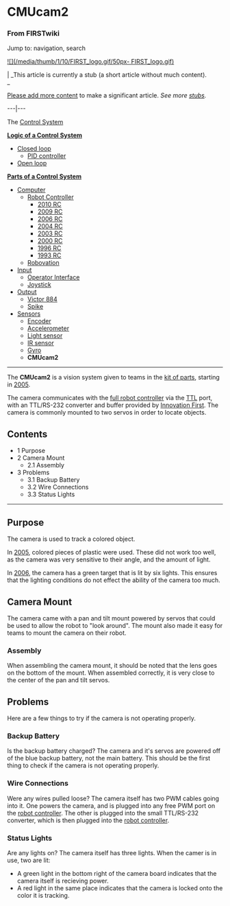 # CMUcam2

### From FIRSTwiki

Jump to: navigation, search

[![](/media/thumb/1/10/FIRST_logo.gif/50px-
FIRST_logo.gif)](/index.php/Image:FIRST_logo.gif "" )

|  _This article is currently a stub (a short article without much content).  
_

[Please add more
content](http://www.firstwiki.net/index.php?title=CMUcam2&action=edit
"http://www.firstwiki.net/index.php?title=CMUcam2&action=edit" ) to make a
significant article. _See more [stubs](/index.php/Special:Shortpages
"Special:Shortpages" )._  
  
---|---  
  
  

The [Control System](/index.php/Control_system "Control system" )

**[Logic of a Control System](/index.php/Logic_of_a_control_system "Logic of a control system" )**

  * [Closed loop](/index.php/Closed_loop "Closed loop" )
    * [PID controller](/index.php/PID_controller "PID controller" )
  * [Open loop](/index.php/Open_loop "Open loop" )

**[Parts of a Control System](/index.php/Parts_of_a_control_system "Parts of a control system" )**

  * [Computer](/index.php/Computer "Computer" )
    * [Robot Controller](/index.php/Robot_Controller "Robot Controller" )
      * [2010 RC](/index.php/Robot_Controller_%282010%29 "Robot Controller \(2010\)" )
      * [2009 RC](/index.php/Robot_Controller_%282009%29 "Robot Controller \(2009\)" )
      * [2006 RC](/index.php/Robot_Controller_%282006%29 "Robot Controller \(2006\)" )
      * [2004 RC](/index.php/Robot_Controller_%282004%29 "Robot Controller \(2004\)" )
      * [2003 RC](/index.php/Robot_Controller_%282003%29 "Robot Controller \(2003\)" )
      * [2000 RC](/index.php/Robot_Controller_%282000%29 "Robot Controller \(2000\)" )
      * [1996 RC](/index.php?title=Robot_Controller_%281996%29&action=edit "Robot Controller \(1996\)" )
      * [1993 RC](/index.php?title=Robot_Controller_%281993%29&action=edit "Robot Controller \(1993\)" )
    * [Robovation](/index.php/Robovation "Robovation" )
  * [Input](/index.php/Input "Input" )
    * [Operator Interface](/index.php/Operator_Interface "Operator Interface" )
    * [Joystick](/index.php/Joystick "Joystick" )
  * [Output](/index.php/Output "Output" )
    * [Victor 884](/index.php/Victor_884 "Victor 884" )
    * [Spike](/index.php/Spike "Spike" )
  * [Sensors](/index.php/Sensor "Sensor" )
    * [Encoder](/index.php/Encoder "Encoder" )
    * [Accelerometer](/index.php/Accelerometer "Accelerometer" )
    * [Light sensor](/index.php?title=Light_sensor&action=edit "Light sensor" )
    * [IR sensor](/index.php/IR_sensor "IR sensor" )
    * [Gyro](/index.php/Gyro "Gyro" )
    * **CMUcam2**  
---  
  
The **CMUcam2** is a vision system given to teams in the [kit of
parts](/index.php/Kit_of_parts "Kit of parts" ), starting in
[2005](/index.php/Triple_Play "Triple Play" ).

The camera communicates with the [full robot
controller](/index.php/Full_robot_controller "Full robot controller" ) via the
[TTL](/index.php?title=TTL&action=edit "TTL" ) port, with an TTL/RS-232
converter and buffer provided by [Innovation
First](/index.php/Innovation_First%2C_Inc. "Innovation First, Inc." ). The
camera is commonly mounted to two servos in order to locate objects.

## Contents

  * 1 Purpose
  * 2 Camera Mount
    * 2.1 Assembly
  * 3 Problems
    * 3.1 Backup Battery
    * 3.2 Wire Connections
    * 3.3 Status Lights  
---  
  

## Purpose

The camera is used to track a colored object.

In [2005](/index.php/Triple_Play "Triple Play" ), colored pieces of plastic
were used. These did not work too well, as the camera was very sensitive to
their angle, and the amount of light.

In [2006](/index.php/Aim_High "Aim High" ), the camera has a green target that
is lit by six lights. This ensures that the lighting conditions do not effect
the ability of the camera too much.


## Camera Mount

The camera came with a pan and tilt mount powered by servos that could be used
to allow the robot to "look around". The mount also made it easy for teams to
mount the camera on their robot.


### Assembly

When assembling the camera mount, it should be noted that the lens goes on the
bottom of the mount. When assembled correctly, it is very close to the center
of the pan and tilt servos.


## Problems

Here are a few things to try if the camera is not operating properly.


### Backup Battery

Is the backup battery charged? The camera and it's servos are powered off of
the blue backup battery, not the main battery. This should be the first thing
to check if the camera is not operating properly.


### Wire Connections

Were any wires pulled loose? The camera itself has two PWM cables going into
it. One powers the camera, and is plugged into any free PWM port on the [robot
controller](/index.php/Robot_controller "Robot controller" ). The other is
plugged into the small TTL/RS-232 converter, which is then plugged into the
[robot controller](/index.php/Robot_controller "Robot controller" ).


### Status Lights

Are any lights on? The camera itself has three lights. When the camer is in
use, two are lit:

  * A green light in the bottom right of the camera board indicates that the camera itself is recieving power. 
  * A red light in the same place indicates that the camera is locked onto the color it is tracking. 

